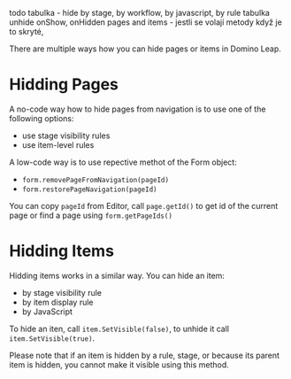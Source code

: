 todo tabulka - hide by stage, by workflow, by javascript, by rule
tabulka unhide
onShow, onHidden pages and items - jestli se volají metody když je to skryté, 


There are multiple ways how you can hide pages or items in Domino Leap.

# Hidding Pages

A no-code way how to hide pages from navigation is to use one of the following options: 
- use stage visibility rules
- use item-level rules

A low-code way is to use repective methot of the Form object:
- `form.removePageFromNavigation(pageId)`
- `form.restorePageNavigation(pageId)`

You can copy `pageId` from Editor, call `page.getId()` to get id of the current page or find a page using `form.getPageIds()` 

# Hidding Items
Hidding items works in a similar way. You can hide an item:
- by stage visibility rule
- by item display rule
- by JavaScript

To hide an iten, call `item.SetVisible(false)`, to unhide it call `item.SetVisible(true)`. 

Please note that if an item is hidden by a rule, stage, or because its parent item is hidden, you cannot make it visible using this method.

